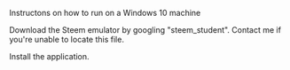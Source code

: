 Instructons on how to run on a Windows 10 machine

Download the Steem emulator by googling "steem_student". Contact me if you're unable to locate this file.

Install the application.

